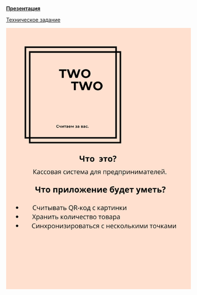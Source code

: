  [**Презентация**](https://www.canva.com/design/DAEvIIJCO6w/Y8htkj2myDSLiePrtCh1eA/view?utm_content=DAEvIIJCO6w&utm_campaign=designshare&utm_medium=link&utm_source=publishpresent)


[Техническое задание](BRIEF.md)


![alt text](data/press_release.png)
